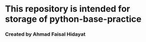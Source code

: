 # This repository is intended for storage of python-base-practice






### Created by Ahmad Faisal Hidayat